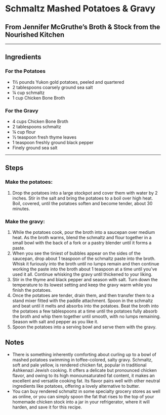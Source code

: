 # Schmaltz Mashed Potatoes & Gravy

## From Jennifer McGruthe’s Broth & Stock from the Nourished Kitchen

---

## Ingredients

### For the Potatoes

* 1½ pounds Yukon gold potatoes, peeled and quartered
* 2 tablespoons coarsely ground sea salt
* ¼ cup schmaltz
* 1 cup Chicken Bone Broth

### For the Gravy

* 4 cups Chicken Bone Broth
* 2 tablespoons schmaltz
* ¼ cup flour
* ½ teaspoon fresh thyme leaves
* 1 teaspoon freshly ground black pepper
* Finely ground sea salt

---

## Steps

### Make the potatoes: 

1. Drop the potatoes into a large stockpot and cover them with water by 2 inches. Stir in the salt and bring the potatoes to a boil over high heat. Boil, covered, until the potatoes soften and become tender, about 30 minutes.

### Make the gravy: 

1. While the potatoes cook, pour the broth into a saucepan over medium heat. As the broth warms, blend the schmaltz and flour together in a small bowl with the back of a fork or a pastry blender until it forms a paste.
2. When you see the tiniest of bubbles appear on the sides of the saucepan, drop about 1 teaspoon of the schmaltz paste into the broth. Whisk it furiously into the broth until no lumps remain and then continue working the paste into the broth about 1 teaspoon at a time until you’ve used it all. Continue whisking the gravy until thickened to your liking.
3. Stir in the thyme and black pepper and season with salt. Turn down the temperature to its lowest setting and keep the gravy warm while you finish the potatoes.
4. Once the potatoes are tender, drain them, and then transfer them to a stand mixer fitted with the paddle attachment. Spoon in the schmaltz and beat until it melts and absorbs into the potatoes. Beat the broth into the potatoes a few tablespoons at a time until the potatoes fully absorb the broth and whip them together until smooth, with no lumps remaining. Season with salt and pepper as you like it.
5. Spoon the potatoes into a serving bowl and serve them with the gravy.


## Notes

* There is something inherently comforting about curling up to a bowl of mashed potatoes swimming in toffee-colored, salty gravy. Schmaltz, soft and pale yellow, is rendered chicken fat, popular in traditional Ashkenazi Jewish cooking. It offers a delicate but pronounced chicken flavor, and owing to its high monounsaturated fat content, it makes an excellent and versatile cooking fat. Its flavor pairs well with other neutral ingredients like potatoes, offering a lovely alternative to butter.
* You can buy rendered schmaltz in some specialty grocery stores as well as online, or you can simply spoon the fat that rises to the top of your homemade chicken stock into a jar in your refrigerator, where it will harden, and save it for this recipe.
